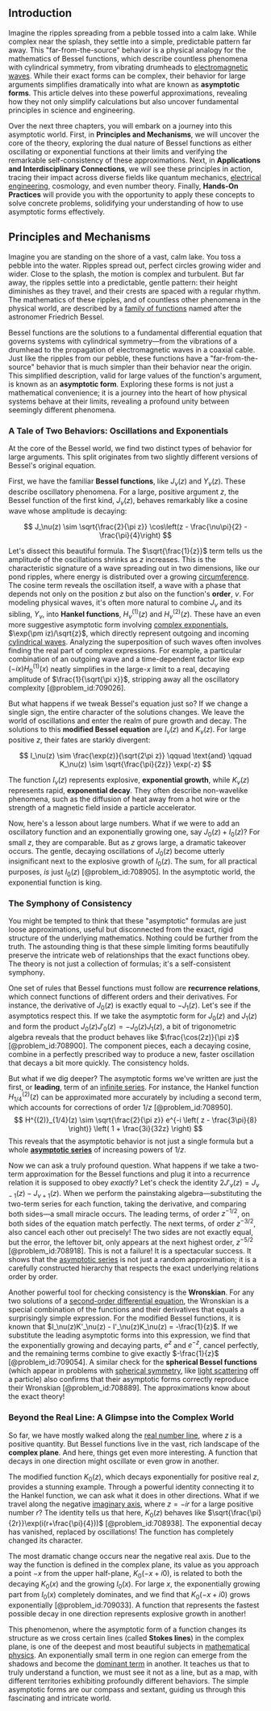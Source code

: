 ## Introduction
Imagine the ripples spreading from a pebble tossed into a calm lake. While complex near the splash, they settle into a simple, predictable pattern far away. This "far-from-the-source" behavior is a physical analogy for the mathematics of Bessel functions, which describe countless phenomena with cylindrical symmetry, from vibrating drumheads to [electromagnetic waves](@article_id:268591). While their exact forms can be complex, their behavior for large arguments simplifies dramatically into what are known as **asymptotic forms**. This article delves into these powerful approximations, revealing how they not only simplify calculations but also uncover fundamental principles in science and engineering.

Over the next three chapters, you will embark on a journey into this asymptotic world. First, in **Principles and Mechanisms**, we will uncover the core of the theory, exploring the dual nature of Bessel functions as either oscillating or exponential functions at their limits and verifying the remarkable self-consistency of these approximations. Next, in **Applications and Interdisciplinary Connections**, we will see these principles in action, tracing their impact across diverse fields like quantum mechanics, [electrical engineering](@article_id:262068), cosmology, and even number theory. Finally, **Hands-On Practices** will provide you with the opportunity to apply these concepts to solve concrete problems, solidifying your understanding of how to use asymptotic forms effectively.

## Principles and Mechanisms

Imagine you are standing on the shore of a vast, calm lake. You toss a pebble into the water. Ripples spread out, perfect circles growing wider and wider. Close to the splash, the motion is complex and turbulent. But far away, the ripples settle into a predictable, gentle pattern: their height diminishes as they travel, and their crests are spaced with a regular rhythm. The mathematics of these ripples, and of countless other phenomena in the physical world, are described by a [family of functions](@article_id:136955) named after the astronomer Friedrich Bessel.

Bessel functions are the solutions to a fundamental differential equation that governs systems with cylindrical symmetry—from the vibrations of a drumhead to the propagation of electromagnetic waves in a coaxial cable. Just like the ripples from our pebble, these functions have a "far-from-the-source" behavior that is much simpler than their behavior near the origin. This simplified description, valid for large values of the function's argument, is known as an **asymptotic form**. Exploring these forms is not just a mathematical convenience; it is a journey into the heart of how physical systems behave at their limits, revealing a profound unity between seemingly different phenomena.

### A Tale of Two Behaviors: Oscillations and Exponentials

At the core of the Bessel world, we find two distinct types of behavior for large arguments. This split originates from two slightly different versions of Bessel's original equation.

First, we have the familiar **Bessel functions**, like $J_\nu(z)$ and $Y_\nu(z)$. These describe oscillatory phenomena. For a large, positive argument $z$, the Bessel function of the first kind, $J_\nu(z)$, behaves remarkably like a cosine wave whose amplitude is decaying:

$$ J_\nu(z) \sim \sqrt{\frac{2}{\pi z}} \cos\left(z - \frac{\nu\pi}{2} - \frac{\pi}{4}\right) $$

Let's dissect this beautiful formula. The $\sqrt{\frac{1}{z}}$ term tells us the amplitude of the oscillations shrinks as $z$ increases. This is the characteristic signature of a wave spreading out in two dimensions, like our pond ripples, where energy is distributed over a growing [circumference](@article_id:263108). The cosine term reveals the oscillation itself, a wave with a phase that depends not only on the position $z$ but also on the function's **order**, $\nu$. For modeling physical waves, it's often more natural to combine $J_\nu$ and its sibling, $Y_\nu$, into **Hankel functions**, $H_\nu^{(1)}(z)$ and $H_\nu^{(2)}(z)$. These have an even more suggestive asymptotic form involving [complex exponentials](@article_id:197674), $\exp(\pm iz)/\sqrt{z}$, which directly represent outgoing and incoming [cylindrical waves](@article_id:189759). Analyzing the superposition of such waves often involves finding the real part of complex expressions. For example, a particular combination of an outgoing wave and a time-dependent factor like $\exp(-ix) H_0^{(1)}(x)$ neatly simplifies in the large-$x$ limit to a real, decaying amplitude of $\frac{1}{\sqrt{\pi x}}$, stripping away all the oscillatory complexity [@problem_id:709026].

But what happens if we tweak Bessel's equation just so? If we change a single sign, the entire character of the solutions changes. We leave the world of oscillations and enter the realm of pure growth and decay. The solutions to this **modified Bessel equation** are $I_\nu(z)$ and $K_\nu(z)$. For large positive $z$, their fates are starkly divergent:

$$ I_\nu(z) \sim \frac{\exp(z)}{\sqrt{2\pi z}} \qquad \text{and} \qquad K_\nu(z) \sim \sqrt{\frac{\pi}{2z}} \exp(-z) $$

The function $I_\nu(z)$ represents explosive, **exponential growth**, while $K_\nu(z)$ represents rapid, **exponential decay**. They often describe non-wavelike phenomena, such as the diffusion of heat away from a hot wire or the strength of a magnetic field inside a particle accelerator.

Now, here's a lesson about large numbers. What if we were to add an oscillatory function and an exponentially growing one, say $J_0(z) + I_0(z)$? For small $z$, they are comparable. But as $z$ grows large, a dramatic takeover occurs. The gentle, decaying oscillations of $J_0(z)$ become utterly insignificant next to the explosive growth of $I_0(z)$. The sum, for all practical purposes, *is* just $I_0(z)$ [@problem_id:708905]. In the asymptotic world, the exponential function is king.

### The Symphony of Consistency

You might be tempted to think that these "asymptotic" formulas are just loose approximations, useful but disconnected from the exact, rigid structure of the underlying mathematics. Nothing could be further from the truth. The astounding thing is that these simple limiting forms beautifully preserve the intricate web of relationships that the exact functions obey. The theory is not just a collection of formulas; it's a self-consistent symphony.

One set of rules that Bessel functions must follow are **recurrence relations**, which connect functions of different orders and their derivatives. For instance, the derivative of $J_0(z)$ is exactly equal to $-J_1(z)$. Let's see if the asymptotics respect this. If we take the asymptotic form for $J_0(z)$ and $J_1(z)$ and form the product $J_0(z) J'_0(z) = -J_0(z) J_1(z)$, a bit of trigonometric algebra reveals that the product behaves like $\frac{\cos(2z)}{\pi z}$ [@problem_id:708900]. The component pieces, each a decaying cosine, combine in a perfectly prescribed way to produce a new, faster oscillation that decays a bit more quickly. The consistency holds.

But what if we dig deeper? The asymptotic forms we've written are just the first, or **leading**, term of an [infinite series](@article_id:142872). For instance, the Hankel function $H^{(2)}_{1/4}(z)$ can be approximated more accurately by including a second term, which accounts for corrections of order $1/z$ [@problem_id:708950].
$$
H^{(2)}_{1/4}(z) \sim \sqrt{\frac{2}{\pi z}} e^{-i \left( z - \frac{3\pi}{8} \right)} \left( 1 + \frac{3i}{32z} \right)
$$
This reveals that the asymptotic behavior is not just a single formula but a whole **[asymptotic series](@article_id:167898)** of increasing powers of $1/z$.

Now we can ask a truly profound question. What happens if we take a two-term approximation for the Bessel functions and plug it into a recurrence relation it is supposed to obey *exactly*? Let's check the identity $2J'_\nu(z) = J_{\nu-1}(z) - J_{\nu+1}(z)$. When we perform the painstaking algebra—substituting the two-term series for each function, taking the derivative, and comparing both sides—a small miracle occurs. The leading terms, of order $z^{-1/2}$, on both sides of the equation match perfectly. The next terms, of order $z^{-3/2}$, also cancel each other out precisely! The two sides are not exactly equal, but the error, the leftover bit, only appears at the next highest order, $z^{-5/2}$ [@problem_id:708918]. This is not a failure! It is a spectacular success. It shows that the [asymptotic series](@article_id:167898) is not just a random approximation; it is a carefully constructed hierarchy that respects the exact underlying relations order by order.

Another powerful tool for checking consistency is the **Wronskian**. For any two solutions of a [second-order differential equation](@article_id:176234), the Wronskian is a special combination of the functions and their derivatives that equals a surprisingly simple expression. For the modified Bessel functions, it is known that $I_\nu(z)K'_\nu(z) - I'_\nu(z)K_\nu(z) = -\frac{1}{z}$. If we substitute the leading asymptotic forms into this expression, we find that the exponentially growing and decaying parts, $e^z$ and $e^{-z}$, cancel perfectly, and the remaining terms combine to give exactly $-\frac{1}{z}$ [@problem_id:709054]. A similar check for the **spherical Bessel functions** (which appear in problems with [spherical symmetry](@article_id:272358), like [light scattering](@article_id:143600) off a particle) also confirms that their asymptotic forms correctly reproduce their Wronskian [@problem_id:708889]. The approximations know about the exact theory!

### Beyond the Real Line: A Glimpse into the Complex World

So far, we have mostly walked along the [real number line](@article_id:146792), where $z$ is a positive quantity. But Bessel functions live in the vast, rich landscape of the **complex plane**. And here, things get even more interesting. A function that decays in one direction might oscillate or even grow in another.

The modified function $K_0(z)$, which decays exponentially for positive real $z$, provides a stunning example. Through a powerful identity connecting it to the Hankel function, we can ask what it does in other directions. What if we travel along the negative [imaginary axis](@article_id:262124), where $z = -ir$ for a large positive number $r$? The identity tells us that here, $K_0(z)$ behaves like $\sqrt{\frac{\pi}{2r}}\exp(i(r+\frac{\pi}{4}))$ [@problem_id:708938]. The exponential decay has vanished, replaced by oscillations! The function has completely changed its character.

The most dramatic change occurs near the negative real axis. Due to the way the function is defined in the complex plane, its value as you approach a point $-x$ from the upper half-plane, $K_0(-x+i0)$, is related to both the decaying $K_0(x)$ and the growing $I_0(x)$. For large $x$, the exponentially growing part from $I_0(x)$ completely dominates, and we find that $K_0(-x+i0)$ grows exponentially [@problem_id:709033]. A function that represents the fastest possible decay in one direction represents explosive growth in another!

This phenomenon, where the asymptotic form of a function changes its structure as we cross certain lines (called **Stokes lines**) in the complex plane, is one of the deepest and most beautiful subjects in [mathematical physics](@article_id:264909). An exponentially small term in one region can emerge from the shadows and become the [dominant term](@article_id:166924) in another. It teaches us that to truly understand a function, we must see it not as a line, but as a map, with different territories exhibiting profoundly different behaviors. The simple asymptotic forms are our compass and sextant, guiding us through this fascinating and intricate world.